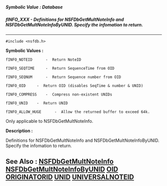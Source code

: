 ##### Symbolic Value : Database
##### fINFO_XXX - Definitions for NSFDbGetMultNoteInfo and NSFDbGetMultNoteInfoByUNID. Specify the infomation to return.
---
```
#include <nsfdb.h>
```

**Symbolic Values :**

	fINFO_NOTEID	  -  Return NoteID

	fINFO_SEQTIME	  -  Return SequenceTime from OID

	fINFO_SEQNUM	  -  Return Sequence number from OID

	fINFO_OID	  -  Return OID (disables SeqTime & number & UNID)

	fINFO_COMPRESS	  -  Compress non-existent UNIDs

	fINFO_UNID	  -  Return UNID

	fINFO_ALLOW_HUGE	  -  Allow the returned buffer to exceed 64k.
Only applicable to NSFDbGetMultNoteInfo.


**Description :**

Definitions for NSFDbGetMultNoteInfo and NSFDbGetMultNoteInfoByUNID. Specify the infomation to return.


**See Also :**
[NSFDbGetMultNoteInfo](/domino-c-api-docs/reference/Func/NSFDbGetMultNoteInfo)
[NSFDbGetMultNoteInfoByUNID](/domino-c-api-docs/reference/Func/NSFDbGetMultNoteInfoByUNID)
[OID](/domino-c-api-docs/reference/Data/OID)
[ORIGINATORID](/domino-c-api-docs/reference/Data/ORIGINATORID)
[UNID](/domino-c-api-docs/reference/Data/UNID)
[UNIVERSALNOTEID](/domino-c-api-docs/reference/Data/UNIVERSALNOTEID)
---
